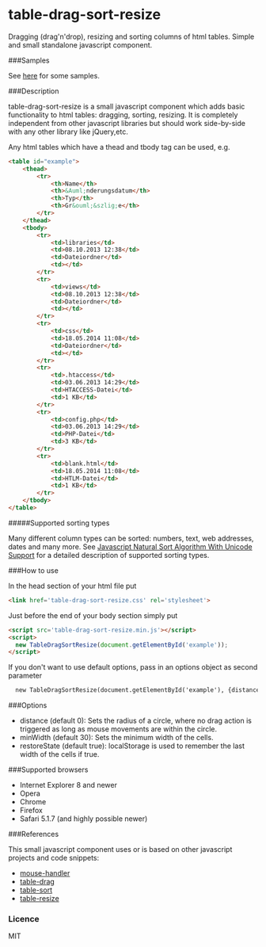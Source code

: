 table-drag-sort-resize
======================

Dragging (drag'n'drop), resizing and sorting columns of html tables. Simple and small standalone javascript component.

###Samples

See [here](http://irhc.github.io/table-drag-sort-resize) for some samples.

###Description

table-drag-sort-resize is a small javascript component which adds basic functionality to html tables: dragging, sorting, resizing. It is completely independent from other javascript libraries but should work side-by-side with any other library like jQuery,etc.

Any html tables which have a thead and tbody tag can be used, e.g.

```html
<table id="example">
    <thead>
        <tr>
            <th>Name</th>
            <th>&Auml;nderungsdatum</th>
            <th>Typ</th>
            <th>Gr&ouml;&szlig;e</th>
        </tr>
    </thead>
    <tbody>
        <tr>
            <td>libraries</td>
            <td>08.10.2013 12:38</td>
            <td>Dateiordner</td>
            <td></td>
        </tr>
        <tr>
            <td>views</td>
            <td>08.10.2013 12:38</td>
            <td>Dateiordner</td>
            <td></td>
        </tr>
        <tr>
            <td>css</td>
            <td>18.05.2014 11:08</td>
            <td>Dateiordner</td>
            <td></td>
        </tr>
        <tr>
            <td>.htaccess</td>
            <td>03.06.2013 14:29</td>
            <td>HTACCESS-Datei</td>
            <td>1 KB</td>
        </tr>
        <tr>
            <td>config.php</td>
            <td>03.06.2013 14:29</td>
            <td>PHP-Datei</td>
            <td>3 KB</td>
        </tr>
        <tr>
            <td>blank.html</td>
            <td>18.05.2014 11:08</td>
            <td>HTLM-Datei</td>
            <td>1 KB</td>
        </tr>
    </tbody>
</table>
```

#####Supported sorting types

Many different column types can be sorted: numbers, text, web addresses, dates and many more.
See [Javascript Natural Sort Algorithm With Unicode Support](http://www.overset.com/2008/09/01/javascript-natural-sort-algorithm-with-unicode-support/) for a detailed description of supported sorting types.

###How to use

In the head section of your html file put

```html
<link href='table-drag-sort-resize.css' rel='stylesheet'>
```

Just before the end of your body section simply put

```html
<script src='table-drag-sort-resize.min.js'></script>
<script>
  new TableDragSortResize(document.getElementById('example'));
</script>
```

If you don't want to use default options, pass in an options object as second parameter

```html
  new TableDragSortResize(document.getElementById('example'), {distance: 100, minWidth: 60, restoreState: true});
```

###Options

- distance (default 0): Sets the radius of a circle, where no drag action is triggered as long as mouse movements are within the circle.
- minWidth (default 30): Sets the minimum width of the cells.
- restoreState (default true): localStorage is used to remember the last width of the cells if true.

###Supported browsers

- Internet Explorer 8 and newer
- Opera
- Chrome
- Firefox
- Safari 5.1.7 (and highly possible newer)

###References

This small javascript component uses or is based on other javascript projects and code snippets:

- [mouse-handler](https://github.com/irhc/mouse-handler)
- [table-drag](https://github.com/irhc/table-drag)
- [table-sort](https://github.com/irhc/table-sort)
- [table-resize](https://github.com/irhc/table-resize)

### Licence

MIT

